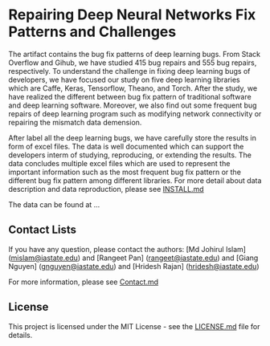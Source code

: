 # Repairing Deep Neural Networks Fix Patterns and Challenges
The artifact contains the bug fix patterns of deep learning bugs. From Stack Overflow and Gihub, we have studied 415 bug repairs and 555 bug repairs, respectively. To understand the challenge in fixing deep learning bugs of developers, we have focused our study on five deep learning libraries which are Caffe, Keras, Tensorflow, Theano, and Torch. After the study, we have realized the different between bug fix pattern of traditional software and deep learning software. Moreover, we also find out some frequent bug repairs of deep learning program such as modifying network connectivity or repairing the mismatch data demension.

After label all the deep learning bugs, we have carefully store the results in form of excel files. The data is well documented which can support the developers interm of studying, reproducing, or extending the results. The data concludes multiple excel files which are used to represent the important information such as the most frequent bug fix pattern or the different bug fix pattern among different libraries. For more detail about data description and data reproduction, please see [INSTALL.md](./INSTALL.md)

The data can be found at ...

## Contact Lists
If you have any question, please contact the authors: [Md Johirul Islam] (mislam@iastate.edu) and [Rangeet Pan] (rangeet@iastate.edu) and [Giang Nguyen] (gnguyen@iastate.edu) and [Hridesh Rajan] (hridesh@iastate.edu)

For more information, please see [Contact.md](./CONTACT.md)

## License
This project is licensed under the MIT License - see the [LICENSE.md](./LICENSE.md) file for details.
